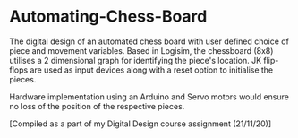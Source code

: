 # Automating-Chess-Board

The digital design of an automated chess board with user defined choice of piece and movement variables. Based in Logisim, the chessboard (8x8) utilises a 2 dimensional graph for identifying the piece's location. JK flip-flops are used as input devices along with a reset option to initialise the pieces.

Hardware implementation using an Arduino and Servo motors would ensure no loss of the position of the respective pieces.

[Compiled as a part of my Digital Design course assignment (21/11/20)]
